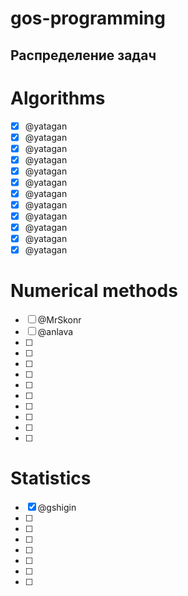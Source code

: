 # gos-programming
## Распределение задач

# Algorithms
- [x] @yatagan
- [x] @yatagan
- [x] @yatagan
- [x] @yatagan
- [x] @yatagan
- [x] @yatagan
- [x] @yatagan
- [x] @yatagan
- [x] @yatagan
- [x] @yatagan
- [x] @yatagan
- [x] @yatagan

# Numerical methods
- [ ] @MrSkonr
- [ ] @anlava
- [ ]
- [ ]
- [ ]
- [ ]
- [ ]
- [ ]
- [ ] 
- [ ]
- [ ]
- [ ]

# Statistics
- [x] @gshigin
- [ ] 
- [ ] 
- [ ] 
- [ ] 
- [ ] 
- [ ] 
- [ ] 
